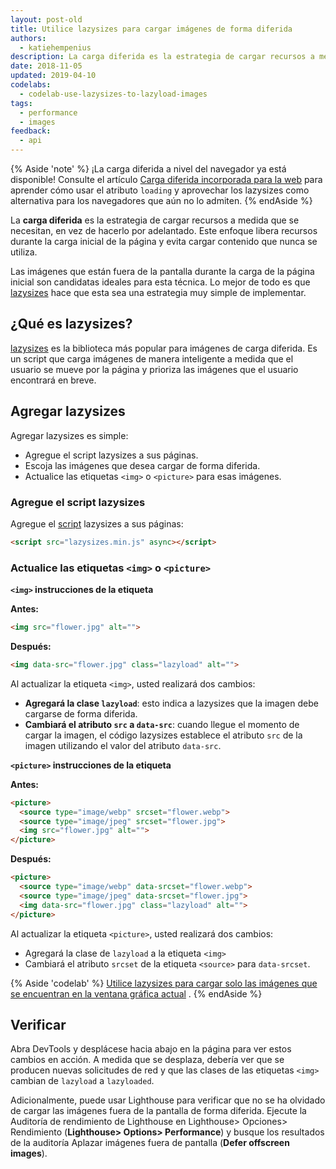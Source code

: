 ```yaml
---
layout: post-old
title: Utilice lazysizes para cargar imágenes de forma diferida
authors:
  - katiehempenius
description: La carga diferida es la estrategia de cargar recursos a medida que se necesitan, en vez de hacerlo por adelantado. Este enfoque libera recursos durante la carga inicial de la página y evita cargar contenido que nunca se utiliza.
date: 2018-11-05
updated: 2019-04-10
codelabs:
  - codelab-use-lazysizes-to-lazyload-images
tags:
  - performance
  - images
feedback:
  - api
---
```


{% Aside 'note' %} ¡La carga diferida a nivel del navegador ya está disponible! Consulte el artículo [Carga diferida incorporada para la web](/browser-level-image-lazy-loading/) para aprender cómo usar el atributo `loading` y aprovechar los lazysizes como alternativa para los navegadores que aún no lo admiten. {% endAside %}

La **carga diferida** es la estrategia de cargar recursos a medida que se necesitan, en vez de hacerlo por adelantado. Este enfoque libera recursos durante la carga inicial de la página y evita cargar contenido que nunca se utiliza.

Las imágenes que están fuera de la pantalla durante la carga de la página inicial son candidatas ideales para esta técnica. Lo mejor de todo es que [lazysizes](https://github.com/aFarkas/lazysizes) hace que esta sea una estrategia muy simple de implementar.

## ¿Qué es lazysizes?

[lazysizes](https://github.com/aFarkas/lazysizes) es la biblioteca más popular para imágenes de carga diferida. Es un script que carga imágenes de manera inteligente a medida que el usuario se mueve por la página y prioriza las imágenes que el usuario encontrará en breve.

## Agregar lazysizes

Agregar lazysizes es simple:

- Agregue el script lazysizes a sus páginas.
- Escoja las imágenes que desea cargar de forma diferida.
- Actualice las etiquetas `<img>` o `<picture>` para esas imágenes.

### Agregue el script lazysizes

Agregue el [script](https://github.com/aFarkas/lazysizes/blob/gh-pages/lazysizes.min.js) lazysizes a sus páginas:

```html
<script src="lazysizes.min.js" async></script>
```

### Actualice las etiquetas `<img>` o `<picture>`

**`<img>` instrucciones de la etiqueta**

**Antes:**

```html
<img src="flower.jpg" alt="">
```

**Después:**

```html
<img data-src="flower.jpg" class="lazyload" alt="">
```

Al actualizar la etiqueta `<img>`, usted realizará dos cambios:

- **Agregará la clase `lazyload`**: esto indica a lazysizes que la imagen debe cargarse de forma diferida.
- **Cambiará el atributo `src` a `data-src`**: cuando llegue el momento de cargar la imagen, el código lazysizes establece el atributo `src` de la imagen utilizando el valor del atributo `data-src`.

**`<picture>` instrucciones de la etiqueta**

**Antes:**

```html
<picture>
  <source type="image/webp" srcset="flower.webp">
  <source type="image/jpeg" srcset="flower.jpg">
  <img src="flower.jpg" alt="">
</picture>
```

**Después:**

```html
<picture>
  <source type="image/webp" data-srcset="flower.webp">
  <source type="image/jpeg" data-srcset="flower.jpg">
  <img data-src="flower.jpg" class="lazyload" alt="">
</picture>
```

Al actualizar la etiqueta `<picture>`, usted realizará dos cambios:

- Agregará la clase de `lazyload` a la etiqueta `<img>`
- Cambiará el atributo `srcset` de la etiqueta `<source>` para `data-srcset`.

{% Aside 'codelab' %} [Utilice lazysizes para cargar solo las imágenes que se encuentran en la ventana gráfica actual](/codelab-use-lazysizes-to-lazyload-images) . {% endAside %}

## Verificar

Abra DevTools y desplácese hacia abajo en la página para ver estos cambios en acción. A medida que se desplaza, debería ver que se producen nuevas solicitudes de red y que las clases de las etiquetas `<img>` cambian de `lazyload` a `lazyloaded`.

Adicionalmente, puede usar Lighthouse para verificar que no se ha olvidado de cargar las imágenes fuera de la pantalla de forma diferida. Ejecute la Auditoría de rendimiento de Lighthouse en Lighthouse&gt; Opciones&gt; Rendimiento (**Lighthouse&gt; Options&gt; Performance**) y busque los resultados de la auditoría Aplazar imágenes fuera de pantalla (**Defer offscreen images**).
